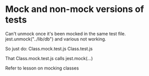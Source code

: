 # Mock and non-mock versions of tests

Can't unmock once it's been mocked in the same test file.
jest.unmock("../lib/db") and various not working.

So just do:
Class.mock.test.js
Class.test.js

That Class.mock.test.js calls jest.mock(...)

Refer to lesson on mocking classes